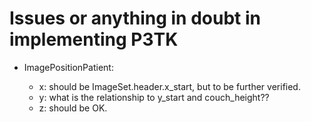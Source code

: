 # Issues or anything in doubt in implementing P3TK

* ImagePositionPatient:

	- x: should be ImageSet.header.x_start, but to be further verified.
	- y: what is the relationship to y_start and couch_height??
	- z: should be OK.
